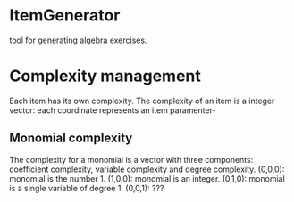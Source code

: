 # ItemGenerator
tool for generating algebra exercises.
# Complexity management
Each item has its own complexity. The complexity of an item is a integer vector: each coordinate represents an item paramenter-
## Monomial complexity
The complexity for a monomial is a vector with three components: coefficient complexity, variable complexity and degree complexity.
(0,0,0): monomial is the number 1.
(1,0,0): monomial is an integer.
(0,1,0): monomial is a single variable of degree 1.
(0,0,1): ??? 